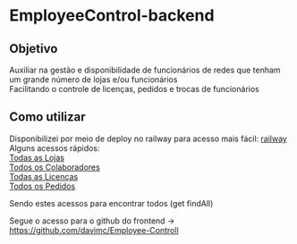 # EmployeeControl-backend
## Objetivo
Auxiliar na gestão e disponibilidade de funcionários de redes que tenham um grande número de lojas e/ou funcionários  
Facilitando o controle de licenças, pedidos e trocas de funcionários  

## Como utilizar
Disponibilizei por meio de deploy no railway para acesso mais fácil: 
[railway](employeecontrol-backend-production.up.railway.app)  
Alguns acessos rápidos:  
[Todas as Lojas](employeecontrol-backend-production.up.railway.app/stores)  
[Todos os Colaboradores](employeecontrol-backend-production.up.railway.app/employees)  
[Todas as Licenças](employeecontrol-backend-production.up.railway.app/licenses)  
[Todos os Pedidos](employeecontrol-backend-production.up.railway.app/requests)  
  
Sendo estes acessos para encontrar todos (get findAll)

Segue o acesso para o github do frontend -> https://github.com/davimc/Employee-Controll
